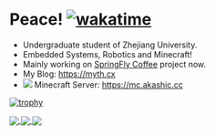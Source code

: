# Peace! [![wakatime](https://wakatime.com/badge/user/fbf439cc-9e02-45cc-bb7f-21ca6fd95e8d.svg)](https://wakatime.com/@fbf439cc-9e02-45cc-bb7f-21ca6fd95e8d)

+ Undergraduate student of Zhejiang University.
+ Embedded Systems, Robotics and Minecraft!
+ Mainly working on [SpringFly Coffee](https://github.com/Mythologyli/SpringFlyCoffee) project now.
+ My Blog: https://myth.cx
+ ![](https://skin.akashic.cc/avatar/player/Myth?size=20) Minecraft Server: https://mc.akashic.cc

[![trophy](https://github-profile-trophy.vercel.app/?username=Mythologyli&theme=flat&row=1)](https://github.com/ryo-ma/github-profile-trophy)

<a href="https://github.com/anuraghazra/github-readme-stats">
  <img align="center" src="https://github-readme-stats.vercel.app/api?username=Mythologyli&show_icons=true&count_private=true" />
</a>
<a href="https://github.com/anuraghazra/github-readme-stats">
  <img align="center" src="https://github-readme-stats.vercel.app/api/top-langs/?username=Mythologyli&layout=compact" />
</a>
<a href="https://github.com/anuraghazra/github-readme-stats">
  <img align="center" src="https://github-readme-stats.vercel.app/api/wakatime?username=Mythologyli&custom_title=Coding%20Time%20Last%20Week&layout=compact" />
</a>
